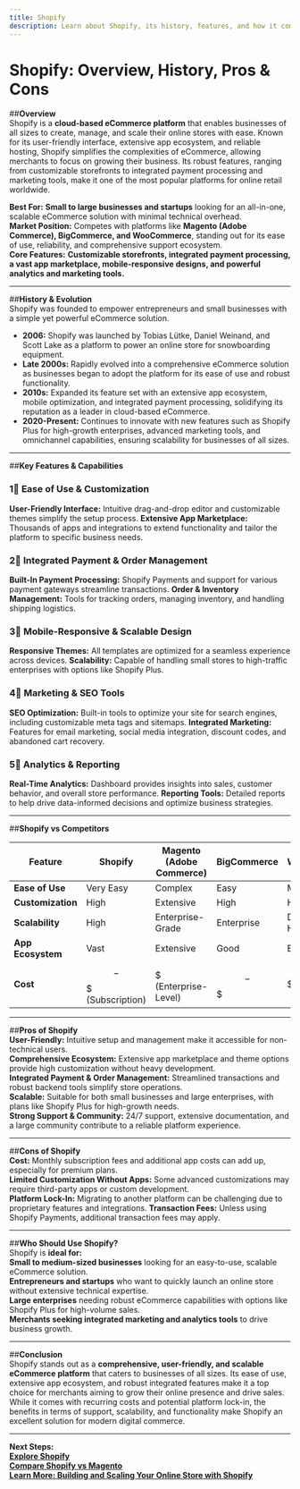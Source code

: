 ```yaml
---
title: Shopify
description: Learn about Shopify, its history, features, and how it compares to other eCommerce platforms.
---
```


# **Shopify: Overview, History, Pros & Cons**

##**Overview**  
Shopify is a **cloud-based eCommerce platform** that enables businesses of all sizes to create, manage, and scale their online stores with ease. Known for its user-friendly interface, extensive app ecosystem, and reliable hosting, Shopify simplifies the complexities of eCommerce, allowing merchants to focus on growing their business. Its robust features, ranging from customizable storefronts to integrated payment processing and marketing tools, make it one of the most popular platforms for online retail worldwide.

 **Best For:** **Small to large businesses and startups** looking for an all-in-one, scalable eCommerce solution with minimal technical overhead.  
 **Market Position:** Competes with platforms like **Magento (Adobe Commerce), BigCommerce, and WooCommerce**, standing out for its ease of use, reliability, and comprehensive support ecosystem.  
 **Core Features:** **Customizable storefronts, integrated payment processing, a vast app marketplace, mobile-responsive designs, and powerful analytics and marketing tools.**

---

##**History & Evolution**  
Shopify was founded to empower entrepreneurs and small businesses with a simple yet powerful eCommerce solution.

- **2006:** Shopify was launched by Tobias Lütke, Daniel Weinand, and Scott Lake as a platform to power an online store for snowboarding equipment.
- **Late 2000s:** Rapidly evolved into a comprehensive eCommerce solution as businesses began to adopt the platform for its ease of use and robust functionality.
- **2010s:** Expanded its feature set with an extensive app ecosystem, mobile optimization, and integrated payment processing, solidifying its reputation as a leader in cloud-based eCommerce.
- **2020-Present:** Continues to innovate with new features such as Shopify Plus for high-growth enterprises, advanced marketing tools, and omnichannel capabilities, ensuring scalability for businesses of all sizes.

---

##**Key Features & Capabilities**

### **1⃣ Ease of Use & Customization**
 **User-Friendly Interface:** Intuitive drag-and-drop editor and customizable themes simplify the setup process.
 **Extensive App Marketplace:** Thousands of apps and integrations to extend functionality and tailor the platform to specific business needs.

### **2⃣ Integrated Payment & Order Management**
 **Built-In Payment Processing:** Shopify Payments and support for various payment gateways streamline transactions.
 **Order & Inventory Management:** Tools for tracking orders, managing inventory, and handling shipping logistics.

### **3⃣ Mobile-Responsive & Scalable Design**
 **Responsive Themes:** All templates are optimized for a seamless experience across devices.
 **Scalability:** Capable of handling small stores to high-traffic enterprises with options like Shopify Plus.

### **4⃣ Marketing & SEO Tools**
 **SEO Optimization:** Built-in tools to optimize your site for search engines, including customizable meta tags and sitemaps.
 **Integrated Marketing:** Features for email marketing, social media integration, discount codes, and abandoned cart recovery.

### **5⃣ Analytics & Reporting**
 **Real-Time Analytics:** Dashboard provides insights into sales, customer behavior, and overall store performance.
 **Reporting Tools:** Detailed reports to help drive data-informed decisions and optimize business strategies.

---

##**Shopify vs Competitors**

| Feature                   | Shopify             | Magento (Adobe Commerce) | BigCommerce         | WooCommerce         |
|---------------------------|---------------------|--------------------------|---------------------|---------------------|
| **Ease of Use**           |  Very Easy        |  Complex               |  Easy             |  Moderate         |
| **Customization**         |  High             |  Extensive             |  High             |  High             |
| **Scalability**           |  High             |  Enterprise-Grade      |  Enterprise       |  Depends on Hosting |
| **App Ecosystem**         |  Vast             |  Extensive             |  Good             |  Extensive         |
| **Cost**                  | $$-$$$ (Subscription)| $$$$$ (Enterprise-Level) | $$-$$$              | $ (Variable)        |

---

##**Pros of Shopify**  
 **User-Friendly:** Intuitive setup and management make it accessible for non-technical users.  
 **Comprehensive Ecosystem:** Extensive app marketplace and theme options provide high customization without heavy development.  
 **Integrated Payment & Order Management:** Streamlined transactions and robust backend tools simplify store operations.  
 **Scalable:** Suitable for both small businesses and large enterprises, with plans like Shopify Plus for high-growth needs.  
 **Strong Support & Community:** 24/7 support, extensive documentation, and a large community contribute to a reliable platform experience.

---

##**Cons of Shopify**  
 **Cost:** Monthly subscription fees and additional app costs can add up, especially for premium plans.  
 **Limited Customization Without Apps:** Some advanced customizations may require third-party apps or custom development.  
 **Platform Lock-In:** Migrating to another platform can be challenging due to proprietary features and integrations.
 **Transaction Fees:** Unless using Shopify Payments, additional transaction fees may apply.

---

##**Who Should Use Shopify?**  
Shopify is **ideal for:**  
 **Small to medium-sized businesses** looking for an easy-to-use, scalable eCommerce solution.  
 **Entrepreneurs and startups** who want to quickly launch an online store without extensive technical expertise.  
 **Large enterprises** needing robust eCommerce capabilities with options like Shopify Plus for high-volume sales.  
 **Merchants seeking integrated marketing and analytics tools** to drive business growth.

---

##**Conclusion**  
Shopify stands out as a **comprehensive, user-friendly, and scalable eCommerce platform** that caters to businesses of all sizes. Its ease of use, extensive app ecosystem, and robust integrated features make it a top choice for merchants aiming to grow their online presence and drive sales. While it comes with recurring costs and potential platform lock-in, the benefits in terms of support, scalability, and functionality make Shopify an excellent solution for modern digital commerce.

---

 **Next Steps:**  
 **[Explore Shopify](https://www.shopify.com/)**  
 **[Compare Shopify vs Magento](#)**  
 **[Learn More: Building and Scaling Your Online Store with Shopify](#)**
